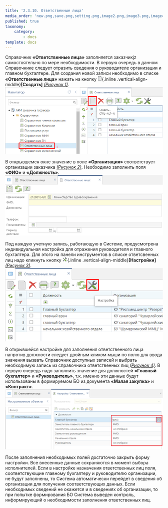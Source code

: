 ```yaml
---
title: '2.3.10. Ответственные лица'
media_order: 'new.png,save.png,setting.png,image2.png,image3.png,image4.png,image1.png'
published: true
taxonomy:
    category:
        - docs
template: docs
---
```


Справочник **«Ответственные лица»** заполняется заказчикjz самостоятельно по мере необходимости. В первую очередь в данном Cправочнике следует отразить сведения о руководителе организации и главном бухгалтере. Для создания новой записи необходимо в списке **«Ответственные лица»** нажать на кнопку ![](new.png){.inline .vertical-align-middle}**[Создать]** *[(Рисунок 1)](#ris-01)*.
 ![Рисунок 1. Справочник ответственные лица](image1.png?id=ris-01)

В открывшемся окне значение в поле **«Организация»** соответствует организации заказчика *[(Рисунок 2)](#ris-02)*. Необходимо заполнить поля **«ФИО»** и **«Должность»**. 
![Рисунок 2. Форма заполнения нового ответственного лица](image2.png?id=ris-02) 

Под каждую учетную запись, работающую в Системе, предусмотрена индивидуальная настройка для отражения руководителя и главного бухгалтера. Для этого на панели инструментов в списке ответсвенных лиц надо кликнуть кнопку ![](setting.png){.inline .vertical-align-middle}**[Настройки]** *[(Рисунок 3)](#ris-03)*.
 ![Рисунок 3. Кнопка вызова формы настройки ответственных лиц](image3.png?id=ris-03)

В открывшейся настройке для заполнения ответственного лица напротив должности следует двойным кликом мыши по полю для ввода значения вызвать Справочник доступных записей и выбрать необходимую запись из справочника ответственных лиц *[(Рисунок 4)](#ris-04)*. В первую очередь надо заполнить значение для должностей **«Главный бухгалтер»** и **«Руководитель»**, т.к. именно эти данные будут использованы в формируемом БО из документа **«Малая закупка»** и **«Контракт»**.
 ![Рисунок 4. Форма заполнения сведений об ответственных лицах](image4.png?id=ris-04)

После заполнения необходимых полей достаточно закрыть форму настройки. Все внесенные данные  сохраняются в момент выбора исполнителей.
Если в настройке назначения ответственных лиц поля, соответствующие главному бухгалтеру и руководителю организации, не будут заполнены, то Система автоматически перейдет в сведения об организации для получения соответствующих данных. Если необходимых сведений не окажется и в сведениях об организации, то при попытке формирования БО Система выведен контроль, информирующий о необходимости заполнения ответственных лиц.